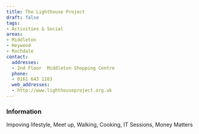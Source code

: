 ```yaml
---
title: The Lighthouse Project
draft: false
tags:
- Activities & Social
areas:
- Middleton
- Heywood
- Rochdale
contact:
  addresses:
  - 2nd Floor  Middleton Shopping Centre
  phone:
  - 0161 643 1163
  web_addresses:
  - http://www.lighthouseproject.org.uk
---
```

### Information
Impoving lifestyle, Meet up, Walking, Cooking, 
IT Sessions, Money Matters
